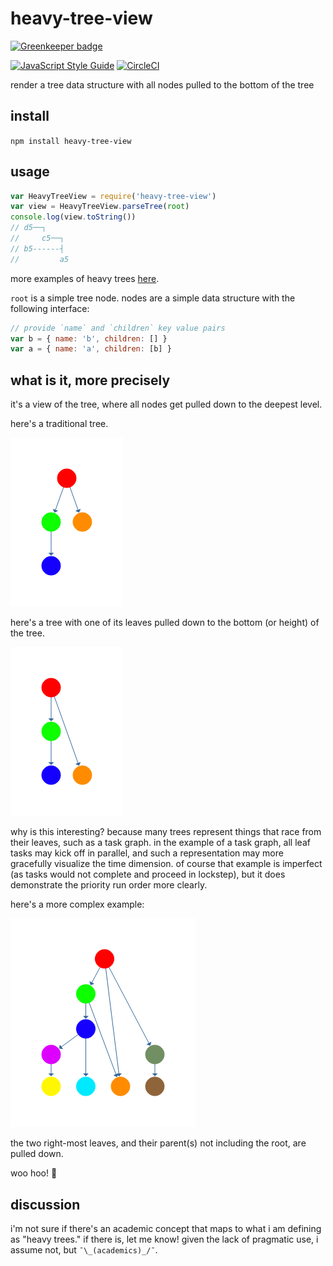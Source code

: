 # heavy-tree-view

[![Greenkeeper badge](https://badges.greenkeeper.io/cdaringe/heavy-tree-view.svg)](https://greenkeeper.io/)

[![JavaScript Style Guide](https://img.shields.io/badge/code_style-standard-brightgreen.svg)](https://standardjs.com) [![CircleCI](https://circleci.com/gh/cdaringe/heavy-tree-view/tree/master.svg?style=svg)](https://circleci.com/gh/cdaringe/heavy-tree-view/tree/master)

render a tree data structure with all nodes pulled to the bottom of the tree

## install

`npm install heavy-tree-view`

## usage

```js
var HeavyTreeView = require('heavy-tree-view')
var view = HeavyTreeView.parseTree(root)
console.log(view.toString())
// d5──┐
//     c5──┐
// b5------┤
//         a5
```

more examples of heavy trees [here](https://github.com/cdaringe/heavy-tree-view/blob/master/test/trees.js).

`root` is a simple tree node.  nodes are a simple data structure with the following interface:

```js
// provide `name` and `children` key value pairs
var b = { name: 'b', children: [] }
var a = { name: 'a', children: [b] }
```

## what is it, more precisely

it's a view of the tree, where all nodes get pulled down to the deepest level.

here's a traditional tree.

![](assets/simple-tree.png)

here's a tree with one of its leaves pulled down to the bottom (or height) of the tree.

![](assets/simple-tree-as-task-graph.png)

why is this interesting?  because many trees represent things that race from their leaves, such as a task graph.  in the example of a task graph, all leaf tasks may kick off in parallel, and such a representation may more gracefully visualize the time dimension.  of course that example is imperfect (as tasks would not complete and proceed in lockstep), but it does demonstrate the priority run order more clearly.

here's a more complex example:

![](assets/complex-task-tree-graph.png)

the two right-most leaves, and their parent(s) not including the root, are pulled down.

woo hoo! 🌲

## discussion

i'm not sure if there's an academic concept that maps to what i am defining as "heavy trees."  if there is, let me know!  given the lack of pragmatic use, i assume not, but `¯\_(academics)_/¯`.
